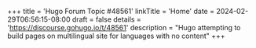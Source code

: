 +++
title = 'Hugo Forum Topic #48561'
linkTitle = 'Home'
date = 2024-02-29T06:56:15-08:00
draft = false
details = 'https://discourse.gohugo.io/t/48561'
description = "Hugo attempting to build pages on multilingual site for languages with no content"
+++
